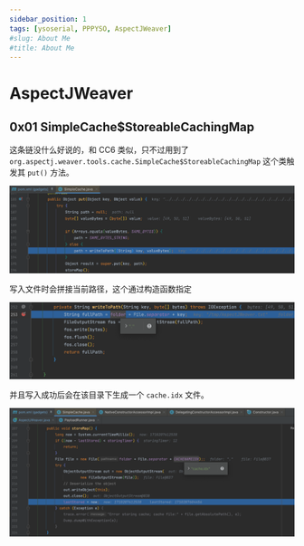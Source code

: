 ```yaml
---
sidebar_position: 1
tags: [ysoserial, PPPYSO, AspectJWeaver]
#slug: About Me
#title: About Me
---
```


# AspectJWeaver

## 0x01 SimpleCache$StoreableCachingMap

这条链没什么好说的，和 CC6 类似，只不过用到了 `org.aspectj.weaver.tools.cache.SimpleCache$StoreableCachingMap` 这个类触发其 `put()` 方法。

![image-20240312092934987](attachments/image-20240312092934987.png)

写入文件时会拼接当前路径，这个通过构造函数指定

![image-20240312093159060](attachments/image-20240312093159060.png)

并且写入成功后会在该目录下生成一个 `cache.idx` 文件。

![image-20240312094156322](attachments/image-20240312094156322.png)

